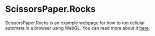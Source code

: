 # ScissorsPaper.Rocks

ScissorsPaper.Rocks is an example webpage for how to run cellular automata in a browser using WebGL. You can read more about it [here](https://twotwelve.uk/blog/rock-paper-scissors/).
